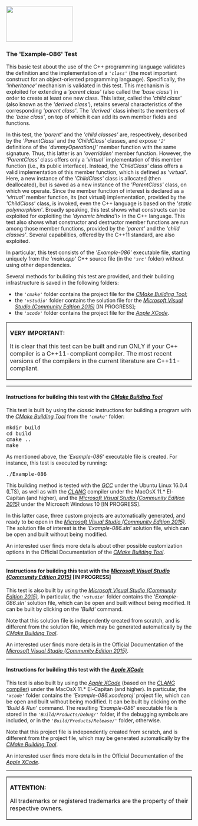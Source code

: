 <IMG src="http://davidcanino.github.io/img/logo-sun.jpg" border="0" width="180" height="97">

<H3>The 'Example-086' Test</H3>

This basic test about the use of the C++ programming language validates the definition and the implementation of a <code><i>'class'</i></code> (the most important construct for an object-oriented programming language). Specifically, the <i>'inheritance'</i> mechanism is validated in this test. This mechanism is exploited for extending a <i>'parent class'</i> (also called the <i>'base class'</i>) in order to create at least one new class. This latter, called the <i>'child class'</i> (also known as the <i>'derived class'</i>), retains several characteristics of the corresponding <i>'parent class'</i>. The <i>'derived'</i> class inherits the members of the <i>'base class'</i>, on top of which it can add its own member fields and functions.<p>In this test, the <i>'parent'</i> and the <i>'child classes'</i> are, respectively, described by the <i>'ParentClass'</i> and the <i>'ChildClass'</i> classes, and expose <code><i>'2'</i></code> definitions of the <i>'dummyOperation()'</i> member function with the same signature. Thus, this latter is an <i>'overridden'</i> member function. However, the <i>'ParentClass'</i> class offers only a <i>'virtual'</i> implementation of this member function (i.e., its public interface). Instead, the <i>'ChildClass'</i> class offers a valid implementation of this member function, which is defined as <i>'virtual'</i>. Here, a new instance of the <i>'ChildClass'</i> class is allocated (then deallocated), but is saved as a new instance of the <i>'ParentClass'</i> class, on which we operate. Since the member function of interest is declared as a <i>'virtual'</i> member function, its (not virtual) implementation, provided by the <i>'ChildClass'</i> class, is invoked, even the C++ language is based on the <i>'static polymorphism'</i>. Broadly speaking, this test shows what constructs can be exploited for exploiting the <i>'dynamic bindind'</i>i> in the C++ language. This test also shows what constructor and destructor member functions are run among those member functions, provided by the <i>'parent'</i> and the <i>'child classes'</i>. Several capabilities, offered by the C++11 standard, are also exploited.<p>In particular, this test consists of the <i>'Example-086'</i> executable file, starting uniquely from the <i>'main.cpp'</i> C++ source file (in the <code><i>'src'</i></code> folder) without using other dependencies.<p>Several methods for building this test are provided, and their building infrastructure is saved in the following folders:<p><ul>
<li>the <i><code>'cmake'</code></i> folder contains the project file for the <i><A href="http://cmake.org">CMake Building Tool</A></i>;</li>
<li>the <i><code>'vstudio'</code></i> folder contains the solution file for the <i><A href="http://www.visualstudio.com/">Microsoft Visual Studio (Community Edition 2015)</A></i> [IN PROGRESS];</li>
<li>the <i><code>'xcode'</code></i> folder contains the project file for the <i><A href="http://developer.apple.com/xcode/">Apple XCode</A></i>.</li></ul><p><table border=1 width=100%><tr><td><p><b>VERY IMPORTANT:</b><p>It is clear that this test can be built and run ONLY if your C++ compiler is a C++11-compliant compiler. The most recent versions of the compilers in the current literature are C++11-compliant.<p></td></tr></table><p><hr><p>

<h4>Instructions for building this test with the <i><A href="http://cmake.org">CMake Building Tool</A></i></h4>

This test is built by using the <i>classic</i> instructions for building a program with the <i><A href="http://cmake.org">CMake Building Tool</A></i> from the <i><code>'cmake'</code></i> folder:
<pre>mkdir build
cd build
cmake ..
make
</pre><p>As mentioned above, the <i>'Example-086'</i> executable file is created. For instance, this test is executed by running:<pre>./Example-086</pre><p>This building method is tested with the <A href="http://gcc.gnu.org/"><i>GCC</i></A> under the Ubuntu Linux 16.0.4 (LTS), as well as with the <A href="http://clang.llvm.org/"><i>CLANG</i></A> compiler under the MacOsX 11.* El-Capitan (and higher), and the <A href="http://www.visualstudio.com/"><i>Microsoft Visual Studio (Community Edition 2015)</i></A> under the Microsoft Windows 10 [IN PROGRESS].

In this latter case, three custom projects are automatically generated, and ready to be open in the <A href="http://www.visualstudio.com/"><i>Microsoft Visual Studio (Community Edition 2015)</i></A>. The solution file of interest is the <i>'Example-086.sln'</i> solution file, which can be open and built without being modified.<p>An interested user finds more details about other possible customization options in the Official Documentation of the <i><A href="http://cmake.org">CMake Building Tool</A></i>.<p><hr><p>

<h4>Instructions for building this test with the <i><A href="http://www.visualstudio.com/">Microsoft Visual Studio (Community Edition 2015)</A></i> [IN PROGRESS]</h4>

This test is also built by using the <A href="http://www.visualstudio.com/"><i>Microsoft Visual Studio (Community Edition 2015)</i></A>. In particular, the <i><code>'vstudio'</code></i> folder contains the <i>'Example-086.sln'</i> solution file, which can be open and built without being modified. It can be built by clicking on the <i>'Build'</i> command.

Note that this solution file is independently created from scratch, and is different from the solution file, which may be generated automatically by the <i><A href="http://cmake.org">CMake Building Tool</A></i>.<p>An interested user finds more details in the Official Documentation of the <i><A href="http://www.visualstudio.com/">Microsoft Visual Studio (Community Edition 2015)</A></i>.<p><hr><p>

<h4>Instructions for building this test with the <i><A href="http://developer.apple.com/xcode/">Apple XCode</A></i></h4>

This test is also built by using the <A href="http://developer.apple.com/xcode/"><i>Apple XCode</i></A> (based on the <A href="http://clang.llvm.org/"><i>CLANG</i> compiler</A>) under the MacOsX 11.* El-Capitan (and higher). In particular, the <i><code>'xcode'</code></i> folder contains the <i>'Example-086.xcodeproj'</i> project file, which can be open and built without being modified. It can be built by clicking on the <i>'Build & Run'</i> command. The resulting <i>'Example-086'</i> executable file is stored in the <i><code>'Build/Products/Debug/'</code></i> folder, if the debugging symbols are included, or in the <i><code>'Build/Products/Release/'</code></i> folder, otherwise.<p>

Note that this project file is independently created from scratch, and is different from the project file, which may be generated automatically by the <i><A href="http://cmake.org">CMake Building Tool</A></i>.<p>An interested user finds more details in the Official Documentation of the <A href="http://developer.apple.com/xcode/"><i>Apple XCode</i></A>.<p><hr><p><table border=1><tr><td><p><b>ATTENTION:</b><p>All trademarks or registered trademarks are the property of their respective owners.</td></tr></table>
